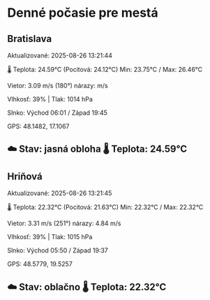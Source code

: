 ﻿# Denné počasie pre mestá

## Bratislava
Aktualizované: 2025-08-26 13:21:44

🌡️ Teplota: 24.59°C 
(Pocitová: 24.12°C)
Min: 23.75°C / Max: 26.46°C

Vietor: 3.09 m/s    (180°) 
nárazy:  m/s

Vlhkosť: 39% | Tlak: 1014 hPa

Slnko: Východ 06:01 / Západ 19:45

GPS: 48.1482, 17.1067

☁️ Stav: jasná obloha        🌡️ Teplota: 24.59°C
---

## Hriňová
Aktualizované: 2025-08-26 13:21:45

🌡️ Teplota: 22.32°C 
(Pocitová: 21.63°C)
Min: 22.32°C / Max: 22.32°C

Vietor: 3.31 m/s (251°)
nárazy: 4.84 m/s

Vlhkosť: 39% | Tlak: 1015 hPa

Slnko: Východ 05:50 / Západ 19:37

GPS: 48.5779, 19.5257

☁️ Stav: oblačno        🌡️ Teplota: 22.32°C
---
